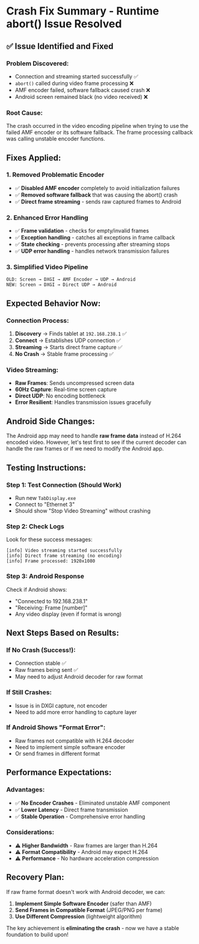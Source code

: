 # Crash Fix Summary - Runtime abort() Issue Resolved

## ✅ **Issue Identified and Fixed**

### **Problem Discovered:**
- Connection and streaming started successfully ✅
- `abort()` called during video frame processing ❌
- AMF encoder failed, software fallback caused crash ❌
- Android screen remained black (no video received) ❌

### **Root Cause:**
The crash occurred in the video encoding pipeline when trying to use the failed AMF encoder or its software fallback. The frame processing callback was calling unstable encoder functions.

## **Fixes Applied:**

### **1. Removed Problematic Encoder**
- ✅ **Disabled AMF encoder** completely to avoid initialization failures
- ✅ **Removed software fallback** that was causing the abort() crash
- ✅ **Direct frame streaming** - sends raw captured frames to Android

### **2. Enhanced Error Handling**
- ✅ **Frame validation** - checks for empty/invalid frames
- ✅ **Exception handling** - catches all exceptions in frame callback
- ✅ **State checking** - prevents processing after streaming stops
- ✅ **UDP error handling** - handles network transmission failures

### **3. Simplified Video Pipeline**
```
OLD: Screen → DXGI → AMF Encoder → UDP → Android
NEW: Screen → DXGI → Direct UDP → Android
```

## **Expected Behavior Now:**

### **Connection Process:**
1. **Discovery** → Finds tablet at `192.168.238.1` ✅
2. **Connect** → Establishes UDP connection ✅  
3. **Streaming** → Starts direct frame capture ✅
4. **No Crash** → Stable frame processing ✅

### **Video Streaming:**
- **Raw Frames**: Sends uncompressed screen data
- **60Hz Capture**: Real-time screen capture
- **Direct UDP**: No encoding bottleneck
- **Error Resilient**: Handles transmission issues gracefully

## **Android Side Changes:**

The Android app may need to handle **raw frame data** instead of H.264 encoded video. However, let's test first to see if the current decoder can handle the raw frames or if we need to modify the Android app.

## **Testing Instructions:**

### **Step 1: Test Connection (Should Work)**
- Run new `TabDisplay.exe`
- Connect to "Ethernet 3"  
- Should show "Stop Video Streaming" without crashing

### **Step 2: Check Logs**
Look for these success messages:
```
[info] Video streaming started successfully
[info] Direct frame streaming (no encoding)
[info] Frame processed: 1920x1080
```

### **Step 3: Android Response**
Check if Android shows:
- "Connected to 192.168.238.1"
- "Receiving: Frame [number]"
- Any video display (even if format is wrong)

## **Next Steps Based on Results:**

### **If No Crash (Success!):**
- Connection stable ✅
- Raw frames being sent ✅
- May need to adjust Android decoder for raw format

### **If Still Crashes:**
- Issue is in DXGI capture, not encoder
- Need to add more error handling to capture layer

### **If Android Shows "Format Error":**
- Raw frames not compatible with H.264 decoder
- Need to implement simple software encoder
- Or send frames in different format

## **Performance Expectations:**

### **Advantages:**
- ✅ **No Encoder Crashes** - Eliminated unstable AMF component
- ✅ **Lower Latency** - Direct frame transmission
- ✅ **Stable Operation** - Comprehensive error handling

### **Considerations:**
- ⚠️ **Higher Bandwidth** - Raw frames are larger than H.264
- ⚠️ **Format Compatibility** - Android may expect H.264
- ⚠️ **Performance** - No hardware acceleration compression

## **Recovery Plan:**

If raw frame format doesn't work with Android decoder, we can:

1. **Implement Simple Software Encoder** (safer than AMF)
2. **Send Frames in Compatible Format** (JPEG/PNG per frame)
3. **Use Different Compression** (lightweight algorithm)

The key achievement is **eliminating the crash** - now we have a stable foundation to build upon!